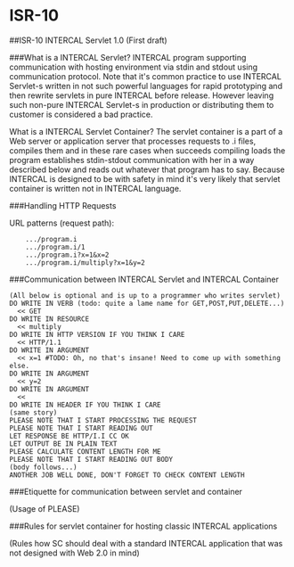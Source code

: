 ISR-10
======

##ISR-10 INTERCAL Servlet 1.0
(First draft)

###What is a INTERCAL Servlet?
INTERCAL program supporting communication with hosting environment via stdin and stdout using communication protocol.
Note that it's common practice to use INTERCAL Servlet-s written in not such powerful languages for rapid prototyping and then rewrite servlets in pure INTERCAL before release.
However leaving such non-pure INTERCAL Servlet-s in production or distributing them to customer is considered a bad practice.

What is a INTERCAL Servlet Container?
The servlet container is a part of a Web server or application server that processes requests to .i files, compiles them and in these rare cases when succeeds compiling loads the program establishes stdin-stdout communication with her in a way described below and reads out whatever that program has to say.
Because INTERCAL is designed to be with safety in mind it's very likely that servlet container is written not in INTERCAL language.

###Handling HTTP Requests

URL patterns (request path):
```
	.../program.i
	.../program.i/1
	.../program.i?x=1&x=2
	.../program.i/multiply?x=1&y=2
```

###Communication between INTERCAL Servlet and INTERCAL Container

```
(All below is optional and is up to a programmer who writes servlet)
DO WRITE IN VERB (todo: quite a lame name for GET,POST,PUT,DELETE...)
  << GET
DO WRITE IN RESOURCE
  << multiply
DO WRITE IN HTTP VERSION IF YOU THINK I CARE
  << HTTP/1.1
DO WRITE IN ARGUMENT
  << x=1 #TODO: Oh, no that's insane! Need to come up with something else.
DO WRITE IN ARGUMENT
  << y=2
DO WRITE IN ARGUMENT
  <<
DO WRITE IN HEADER IF YOU THINK I CARE
(same story)
PLEASE NOTE THAT I START PROCESSING THE REQUEST
PLEASE NOTE THAT I START READING OUT
LET RESPONSE BE HTTP/I.I CC OK
LET OUTPUT BE IN PLAIN TEXT
PLEASE CALCULATE CONTENT LENGTH FOR ME
PLEASE NOTE THAT I START READING OUT BODY
(body follows...)
ANOTHER JOB WELL DONE, DON'T FORGET TO CHECK CONTENT LENGTH
```

###Etiquette for communication between servlet and container

(Usage of PLEASE)

###Rules for servlet container for hosting classic INTERCAL applications

(Rules how SC should deal with a standard INTERCAL application that was not designed with Web 2.0 in mind)
